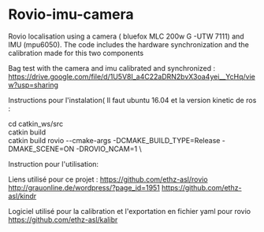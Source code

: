 # Rovio-imu-camera
Rovio localisation using a camera ( bluefox MLC 200w G -UTW 7111) and IMU (mpu6050). The code includes the hardware synchronization and the calibration made for this two components

Bag test with the camera and imu calibrated and synchronized :
https://drive.google.com/file/d/1U5V8I_a4C22aDRN2bvX3oa4yei__YcHq/view?usp=sharing

Instructions pour l'instalation( Il faut ubuntu 16.04 et la version kinetic de ros :

cd catkin_ws/src \
catkin build \
catkin build rovio --cmake-args -DCMAKE_BUILD_TYPE=Release -DMAKE_SCENE=ON -DROVIO_NCAM=1 \

Instruction pour l'utilisation:



Liens utilisé pour ce projet :
https://github.com/ethz-asl/rovio
http://grauonline.de/wordpress/?page_id=1951
https://github.com/ethz-asl/kindr


Logiciel utilisé pour la calibration et l'exportation en fichier yaml pour rovio
https://github.com/ethz-asl/kalibr
